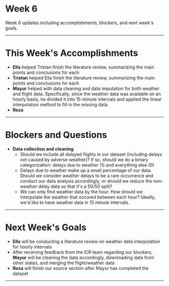# Week 6
Week 6 updates including accomplishments, blockers, and next week's goals.

---

# This Week's Accomplishments

  - **Ella** helped Tristan finish the literature review, summarizing the main points and conclusions for each
  - **Tristan** helped Ella finish the literature review, summarizing the main points and conclusions for each
  - **Mayur**  helped with data cleaning and data imputation for both weather and flight data. Specifically, since the weather data was available on an hourly basis, he divided it into 15-minute intervals and applied the linear interpolation method to fill in the missing data. 
  - **Reza** 

---

# Blockers and Questions
  
  - **Data collection and cleaning**
      - Should we include all delayed flights in our dataset (including delays not caused by adverse weather)? If so, should we do a binary categorization: delays due to weather (1) and everything else (0)
      - Delays due to weather make up a small percentage of our data. Should we consider weather delays to be a rare occurrence and conduct our data analysis accordingly, or should we reduce the non-weather delay data so that it's a 50/50 split?
      -  We can only find weather data by the hour. How should we interpolate the weather that occured between each hour? Ideally, we'd like to have weather data in 15 minute intervals.

---

# Next Week's Goals

- **Ella** will be conducting a literature review on weather data interpolation for hourly intervals
- After receiving feedback from the ICR team regarding our blockers, **Mayur** will be cleaning the data accordingly, downloading data from other states, and merging the flight/weather data
- **Reza** will finish our source section after Mayur has completed the dataset

---
